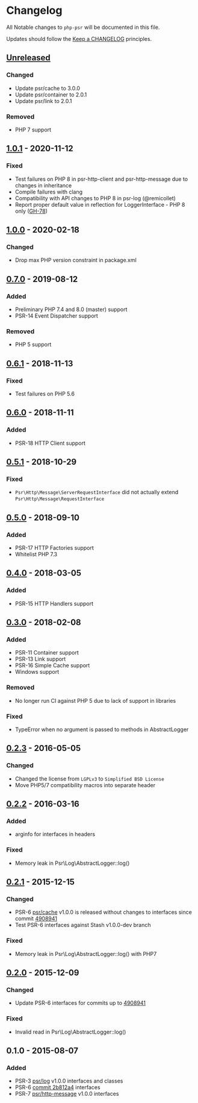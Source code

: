 # Changelog

All Notable changes to `php-psr` will be documented in this file.

Updates should follow the [Keep a CHANGELOG](http://keepachangelog.com/) principles.

## [Unreleased]

### Changed
- Update psr/cache to 3.0.0
- Update psr/container to 2.0.1
- Update psr/link to 2.0.1

### Removed
- PHP 7 support

## [1.0.1] - 2020-11-12

### Fixed 
- Test failures on PHP 8 in psr-http-client and psr-http-message due to changes in inheritance
- Compile failures with clang
- Compatibility with API changes to PHP 8 in psr-log (@remicollet)
- Report proper default value in reflection for LoggerInterface - PHP 8 only ([GH-78](https://github.com/jbboehr/php-psr/issues/78))

## [1.0.0] - 2020-02-18

### Changed
- Drop max PHP version constraint in package.xml

## [0.7.0] - 2019-08-12

### Added
- Preliminary PHP 7.4 and 8.0 (master) support
- PSR-14 Event Dispatcher support

### Removed
- PHP 5 support

## [0.6.1] - 2018-11-13

### Fixed 
- Test failures on PHP 5.6

## [0.6.0] - 2018-11-11

### Added
- PSR-18 HTTP Client support

## [0.5.1] - 2018-10-29

### Fixed 
- `Psr\Http\Message\ServerRequestInterface` did not actually extend `Psr\Http\Message\RequestInterface`

## [0.5.0] - 2018-09-10

### Added
- PSR-17 HTTP Factories support
- Whitelist PHP 7.3

## [0.4.0] - 2018-03-05

### Added
- PSR-15 HTTP Handlers support

## [0.3.0] - 2018-02-08

### Added
- PSR-11 Container support
- PSR-13 Link support
- PSR-16 Simple Cache support
- Windows support

### Removed
- No longer run CI against PHP 5 due to lack of support in libraries

### Fixed 
- TypeError when no argument is passed to methods in AbstractLogger

## [0.2.3] - 2016-05-05

### Changed
- Changed the license from `LGPLv3` to `Simplified BSD License`
- Move PHP5/7 compatibility macros into separate header

## [0.2.2] - 2016-03-16

### Added
- arginfo for interfaces in headers

### Fixed 
- Memory leak in Psr\Log\AbstractLogger::log()
 
## [0.2.1] - 2015-12-15

### Changed
- PSR-6 [psr/cache](https://github.com/php-fig/cache) v1.0.0 is released without changes to interfaces since commit [4908941](https://github.com/php-fig/cache/commit/4908941)
- Test PSR-6 interfaces against Stash v1.0.0-dev branch

### Fixed
- Memory leak in Psr\Log\AbstractLogger::log() with PHP7

## [0.2.0] - 2015-12-09

### Changed
- Update PSR-6 interfaces for commits up to [4908941](https://github.com/php-fig/cache/commit/4908941)

### Fixed
- Invalid read in Psr\Log\AbstractLogger::log()

## 0.1.0 - 2015-08-07

### Added
- PSR-3 [psr/log](https://github.com/php-fig/log) v1.0.0 interfaces and classes
- PSR-6 [commit 2b812a4](https://github.com/php-fig/fig-standards/commit/2b812a4) interfaces
- PSR-7 [psr/http-message](https://github.com/php-fig/http-message) v1.0.0 interfaces


[Unreleased]: https://github.com/jbboehr/php-psr/compare/v1.0.1...HEAD
[1.0.1]: https://github.com/jbboehr/php-psr/compare/v1.0.0...v1.0.1
[1.0.0]: https://github.com/jbboehr/php-psr/compare/v0.7.0...v1.0.0
[0.7.0]: https://github.com/jbboehr/php-psr/compare/v0.6.1...v0.7.0
[0.6.1]: https://github.com/jbboehr/php-psr/compare/v0.6.0...v0.6.1
[0.6.0]: https://github.com/jbboehr/php-psr/compare/v0.5.1...v0.6.0
[0.5.1]: https://github.com/jbboehr/php-psr/compare/v0.5.0...v0.5.1
[0.5.0]: https://github.com/jbboehr/php-psr/compare/v0.4.0...v0.5.0
[0.4.0]: https://github.com/jbboehr/php-psr/compare/v0.3.0...v0.4.0
[0.3.0]: https://github.com/jbboehr/php-psr/compare/v0.2.3...v0.3.0
[0.2.3]: https://github.com/jbboehr/php-psr/compare/v0.2.2...v0.2.3
[0.2.2]: https://github.com/jbboehr/php-psr/compare/v0.2.1...v0.2.2
[0.2.1]: https://github.com/jbboehr/php-psr/compare/v0.2.0...v0.2.1
[0.2.0]: https://github.com/jbboehr/php-psr/compare/v0.1.0...v0.2.0
